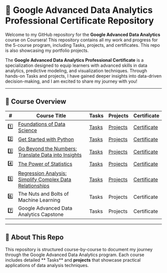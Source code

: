 # 🧠 Google Advanced Data Analytics Professional Certificate Repository

Welcome to my GitHub repository for the **Google Advanced Data Analytics** course on Coursera! This repository contains all my work and progress for the 5-course program, including  Tasks, projects, and certificates. This repo is also showcasing my portfolio projects.

The **Google Advanced Data Analytics Professional Certificate** is a specialization designed to equip learners with advanced skills in data analytics, predictive modeling, and visualization techniques. Through hands-on  Tasks and projects, I have gained deeper insights into data-driven decision-making, and I am excited to share my journey with you!

---

## 📜 Course Overview

| # | Course Title |  Tasks | Projects | Certificate |
|------------|---------------|-------------|----------| -------- |
| 1️⃣ | [Foundations of Data Science](Course-1-Foundations-of-Data-Science) |  [Tasks](Course-1-Foundations-of-Data-Science/Tasks) | [Projects](Course-1-Foundations-of-Data-Science/Projects) | [Certificate](https://coursera.org/verify/5EFA26XO54PW) |
| 2️⃣ | [Get Started with Python](Course-2-Get-Started-with-Python)|[Tasks](Course-2-Get-Started-with-Python/Tasks)| [Projects](Course-2-Get-Started-with-Python/Projects)|[Certificate](https://coursera.org/verify/SZ82KDMMUIIL) |
| 3️⃣ | [Go Beyond the Numbers: Translate Data into Insights](Course-3-Go-Beyond-the-Numbers-Translate-Data-into-Insights) |  [Tasks](Course-3-Go-Beyond-the-Numbers-Translate-Data-into-Insights/Tasks) | [Projects](Course-3-Go-Beyond-the-Numbers-Translate-Data-into-Insights/Projects) | [Certificate](https://coursera.org/verify/FLUAEYGE1870) |
| 4️⃣ | [The Power of Statistics](Course-4-The-Power-of-Statistics) |  [Tasks](Course-4-The-Power-of-Statistics/Tasks) | [Projects](Course-4-The-Power-of-Statistics/Projects) | [Certificate](https://coursera.org/verify/B0VIY580GL7Y) |
| 5️⃣ | [Regression Analysis: Simplify Complex Data Relationships](Course-5-Regression-Analysis) |  [Tasks](Course-5-Regression-Analysis/Tasks) | [Projects](Course-5-Regression-Analysis/Projects) | [Certificate](https://coursera.org/verify/5V83318IV521) |
| 6️⃣ | The Nuts and Bolts of Machine Learning |  Tasks | Projects | Certificate |
| 7️⃣ | Google Advanced Data Analytics Capstone |  Tasks | Projects | Certificate |

---

## 🚀 About This Repo

This repository is structured course-by-course to document my journey through the Google Advanced Data Analytics program. Each course includes detailed ** Tasks** and **projects** that showcase practical applications of data analysis techniques.

